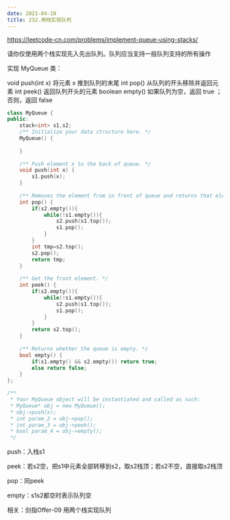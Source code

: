 ```yaml
---
date: 2021-04-10
title: 232.用栈实现队列
---
```


<https://leetcode-cn.com/problems/implement-queue-using-stacks/>

请你仅使用两个栈实现先入先出队列。队列应当支持一般队列支持的所有操作

实现 MyQueue 类：

void push(int x) 将元素 x 推到队列的末尾
int pop() 从队列的开头移除并返回元素
int peek() 返回队列开头的元素
boolean empty() 如果队列为空，返回 true ；否则，返回 false

```c++
class MyQueue {
public:
    stack<int> s1,s2;
    /** Initialize your data structure here. */
    MyQueue() {
        
    }
    
    /** Push element x to the back of queue. */
    void push(int x) {
        s1.push(x);
    }
    
    /** Removes the element from in front of queue and returns that element. */
    int pop() {
        if(s2.empty()){
            while(!s1.empty()){
                s2.push(s1.top());
                s1.pop();
            }          
        }
        int tmp=s2.top();
        s2.pop();
        return tmp;
    }
    
    /** Get the front element. */
    int peek() {
        if(s2.empty()){
            while(!s1.empty()){
                s2.push(s1.top());
                s1.pop();
            }          
        }
        return s2.top();
    }
    
    /** Returns whether the queue is empty. */
    bool empty() {
        if(s1.empty() && s2.empty()) return true;
        else return false;
    }
};

/**
 * Your MyQueue object will be instantiated and called as such:
 * MyQueue* obj = new MyQueue();
 * obj->push(x);
 * int param_2 = obj->pop();
 * int param_3 = obj->peek();
 * bool param_4 = obj->empty();
 */
```

push：入栈s1

peek：若s2空，把s1中元素全部转移到s2，取s2栈顶；若s2不空，直接取s2栈顶

pop：同peek

empty：s1s2都空时表示队列空

相关：剑指Offer-09 用两个栈实现队列